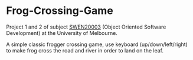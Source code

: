 # Frog-Crossing-Game

Project 1 and 2 of subject [SWEN20003](https://handbook.unimelb.edu.au/2020/subjects/swen20003) (Object Oriented Software Development) at the University of Melbourne.

A simple classic frogger crossing game, use keyboard (up/down/left/right) to make frog cross the road and river in order to land on the leaf.
